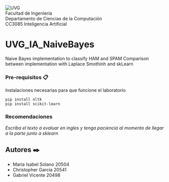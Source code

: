 ![UVG](https://res.cloudinary.com/webuvg/image/upload/f_auto/v1551291412/WEB/institucional/logouvg.png) <br>
Facultad de Ingeniería <br>
Departamento de Ciencias de la Computación <br>
CC3085 Inteligencia Artificial <br>
# UVG_IA_NaiveBayes
Naive Bayes implementation to classify HAM and SPAM
Comparison between implementation with Laplace Smothinh and skLearn

### Pre-requisitos 📋

Instalaciones necesarias para que funcione el laboratorio

```
pip install nltk
pip install scikit-learn
```

### Recomendaciones

_Escriba el texto a evaluar en ingles y tenga paciencia al momento de llegar a la parte junto a sklearn_

## Autores ✒️

- Maria Isabel Solano 20504
- Christopher García 20541
- Gabriel Vicente 20498


